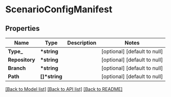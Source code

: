 # ScenarioConfigManifest

## Properties

| Name           | Type           | Description | Notes                        |
| -------------- | -------------- | ----------- | ---------------------------- |
| **Type\_**     | **\*string**   |             | [optional] [default to null] |
| **Repository** | **\*string**   |             | [optional] [default to null] |
| **Branch**     | **\*string**   |             | [optional] [default to null] |
| **Path**       | **[]\*string** |             | [optional] [default to null] |

[[Back to Model list]](../README.md#documentation-for-models) [[Back to API list]](../README.md#documentation-for-api-endpoints) [[Back to README]](../README.md)
